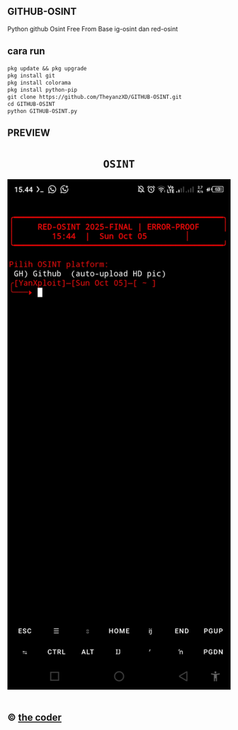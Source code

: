 ## GITHUB-OSINT
Python github Osint Free
From Base ig-osint dan red-osint
## cara run
```
pkg update && pkg upgrade
pkg install git
pkg install colorama
pkg install python-pip
git clone https://github.com/TheyanzXD/GITHUB-OSINT.git
cd GITHUB-OSINT
python GITHUB-OSINT.py
```

## PREVIEW
<h1 align="center"><code>OSINT</code></h1> <p align="center"> <img src="ss.jpg" width="590"><br><br>



## © <a href="https://github//yanz-iyyo">the coder</a>
